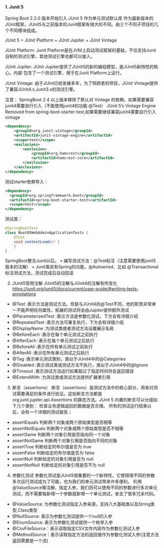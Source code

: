 #### 1. Junit 5
Spring Boot 2.2.0 版本开始引入 JUnit 5 作为单元测试默认库
作为最新版本的JUnit框架，JUnit5与之前版本的Junit框架有很大的不同。由三个不同子项目的几个不同模块组成。

JUnit 5 = JUnit Platform + JUnit Jupiter + JUnit Vintage

JUnit Platform: Junit Platform是在JVM上启动测试框架的基础，不仅支持Junit自制的测试引擎，其他测试引擎也都可以接入。

JUnit Jupiter: JUnit Jupiter提供了JUnit5的新的编程模型，是JUnit5新特性的核心。内部 包含了一个测试引擎，用于在Junit Platform上运行。

JUnit Vintage: 由于JUint已经发展多年，为了照顾老的项目，JUnit Vintage提供了兼容JUnit4.x,Junit3.x的测试引擎。

注意：
SpringBoot 2.4 以上版本移除了默认对 Vintage 的依赖。如果需要兼容junit4需要自行引入（不能使用junit4的功能 @Test）
JUnit 5’s Vintage Engine Removed from spring-boot-starter-test,如果需要继续兼容junit4需要自行引入vintage
```xml
<dependency>
    <groupId>org.junit.vintage</groupId>
    <artifactId>junit-vintage-engine</artifactId>
    <scope>test</scope>
    <exclusions>
        <exclusion>
            <groupId>org.hamcrest</groupId>
            <artifactId>hamcrest-core</artifactId>
        </exclusion>
    </exclusions>
</dependency>
```



测试starter依赖导入：
```xml
<dependency>
  <groupId>org.springframework.boot</groupId>
  <artifactId>spring-boot-starter-test</artifactId>
  <scope>test</scope>
</dependency>
```

测试类：
```java
@SpringBootTest
class Boot05WebAdminApplicationTests {
    @Test
    void contextLoads() {
    }
}
```

SpringBoot整合Junit以后。
• 编写测试方法：@Test标注（注意需要使用junit5版本的注解）
• Junit类具有Spring的功能，@Autowired、比如 @Transactional 标注测试方法，测试完成后自动回滚

2. JUnit5常用注解
   JUnit5的注解与JUnit4的注解有所变化
   https://junit.org/junit5/docs/current/user-guide/#writing-tests-annotations
   
- @Test :表示方法是测试方法。但是与JUnit4的@Test不同，他的职责非常单一不能声明任何属性，拓展的测试将会由Jupiter提供额外测试
- @ParameterizedTest :表示方法是参数化测试，下方会有详细介绍
- @RepeatedTest :表示方法可重复执行，下方会有详细介绍
- @DisplayName :为测试类或者测试方法设置展示名称
- @BeforeEach :表示在每个单元测试之前执行
- @AfterEach :表示在每个单元测试之后执行
- @BeforeAll :表示在所有单元测试之前执行
- @AfterAll :表示在所有单元测试之后执行
- @Tag :表示单元测试类别，类似于JUnit4中的@Categories
- @Disabled :表示测试类或测试方法不执行，类似于JUnit4中的@Ignore
- @Timeout :表示测试方法运行如果超过了指定时间将会返回错误
- @ExtendWith :为测试类或测试方法提供扩展类引用

3. 断言（assertions）
断言（assertions）是测试方法中的核心部分，用来对测试需要满足的条件进行验证。这些断言方法都是 org.junit.jupiter.api.Assertions 的静态方法。JUnit 5 内置的断言可以分成如下几个类别：
检查业务逻辑返回的数据是否合理。
所有的测试运行结束以后，会有一个详细的测试报告；

- assertEquals	判断两个对象或两个原始类型是否相等
- assertNotEquals	判断两个对象或两个原始类型是否不相等
- assertSame	判断两个对象引用是否指向同一个对象
- assertNotSame	判断两个对象引用是否指向不同的对象
- assertTrue	判断给定的布尔值是否为 true
- assertFalse	判断给定的布尔值是否为 false
- assertNull	判断给定的对象引用是否为 null
- assertNotNull	判断给定的对象引用是否不为 null

4. 参数化测试
   参数化测试是JUnit5很重要的一个新特性，它使得用不同的参数多次运行测试成为了可能，也为我们的单元测试带来许多便利。
   利用@ValueSource等注解，指定入参，我们将可以使用不同的参数进行多次单元测试，而不需要每新增一个参数就新增一个单元测试，省去了很多冗余代码。
   
- @ValueSource: 为参数化测试指定入参来源，支持八大基础类以及String类型,Class类型 
- @NullSource: 表示为参数化测试提供一个null的入参
- @EnumSource: 表示为参数化测试提供一个枚举入参
- @CsvFileSource：表示读取指定CSV文件内容作为参数化测试入参 
- @MethodSource：表示读取指定方法的返回值作为参数化测试入参(注意方法返回需要是一个流)

